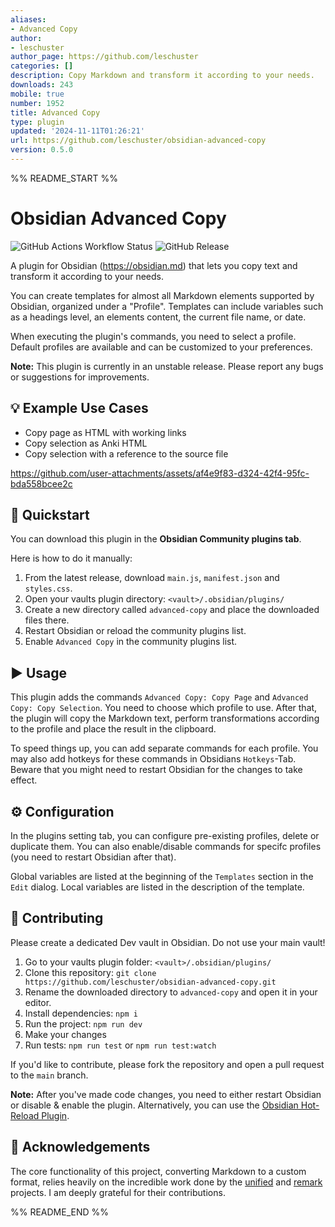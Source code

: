 ```yaml
---
aliases:
- Advanced Copy
author:
- leschuster
author_page: https://github.com/leschuster
categories: []
description: Copy Markdown and transform it according to your needs.
downloads: 243
mobile: true
number: 1952
title: Advanced Copy
type: plugin
updated: '2024-11-11T01:26:21'
url: https://github.com/leschuster/obsidian-advanced-copy
version: 0.5.0
---
```


%% README_START %%

# Obsidian Advanced Copy

![GitHub Actions Workflow Status](https://img.shields.io/github/actions/workflow/status/leschuster/obsidian-advanced-copy/main.yml)
![GitHub Release](https://img.shields.io/github/v/release/leschuster/obsidian-advanced-copy)

A plugin for Obsidian (https://obsidian.md) that lets you copy text and transform it according to your needs.

You can create templates for almost all Markdown elements supported by Obsidian, organized under a "Profile". Templates can include variables such as a headings level, an elements content, the current file name, or date.

When executing the plugin's commands, you need to select a profile. Default profiles are available and can be customized to your preferences.

**Note:** This plugin is currently in an unstable release. Please report any bugs or suggestions for improvements.

## 💡 Example Use Cases

-   Copy page as HTML with working links
-   Copy selection as Anki HTML
-   Copy selection with a reference to the source file

https://github.com/user-attachments/assets/af4e9f83-d324-42f4-95fc-bda558bcee2c

## 🚀 Quickstart

You can download this plugin in the **Obsidian Community plugins tab**.

Here is how to do it manually:

1. From the latest release, download `main.js`, `manifest.json` and `styles.css`.
2. Open your vaults plugin directory: `<vault>/.obsidian/plugins/`
3. Create a new directory called `advanced-copy` and place the downloaded files there.
4. Restart Obsidian or reload the community plugins list.
5. Enable `Advanced Copy` in the community plugins list.

## ▶️ Usage

This plugin adds the commands `Advanced Copy: Copy Page` and `Advanced Copy: Copy Selection`. You need to choose which profile to use. After that, the plugin will copy the Markdown text, perform transformations according to the profile and place the result in the clipboard.

To speed things up, you can add separate commands for each profile. You may also add hotkeys for these commands in Obsidians `Hotkeys`-Tab. Beware that you might need to restart Obsidian for the changes to take effect.

## ⚙️ Configuration

In the plugins setting tab, you can configure pre-existing profiles, delete or duplicate them. You can also enable/disable commands for specifc profiles (you need to restart Obsidian after that).

Global variables are listed at the beginning of the `Templates` section in the `Edit` dialog. Local variables are listed in the description of the template.

## 🤝 Contributing

Please create a dedicated Dev vault in Obsidian. Do not use your main vault!

1. Go to your vaults plugin folder: `<vault>/.obsidian/plugins/`
2. Clone this repository: `git clone https://github.com/leschuster/obsidian-advanced-copy.git`
3. Rename the downloaded directory to `advanced-copy` and open it in your editor.
4. Install dependencies: `npm i`
5. Run the project: `npm run dev`
6. Make your changes
7. Run tests: `npm run test` or `npm run test:watch`

If you'd like to contribute, please fork the repository and open a pull request to the `main` branch.

**Note:** After you've made code changes, you need to either restart Obsidian or disable & enable the plugin. Alternatively, you can use the [Obsidian Hot-Reload Plugin](https://github.com/pjeby/hot-reload).

## 🙏 Acknowledgements

The core functionality of this project, converting Markdown to a custom format, relies heavily on the incredible work done by the [unified](https://github.com/unifiedjs) and [remark](https://github.com/remarkjs) projects. I am deeply grateful for their contributions.


%% README_END %%
